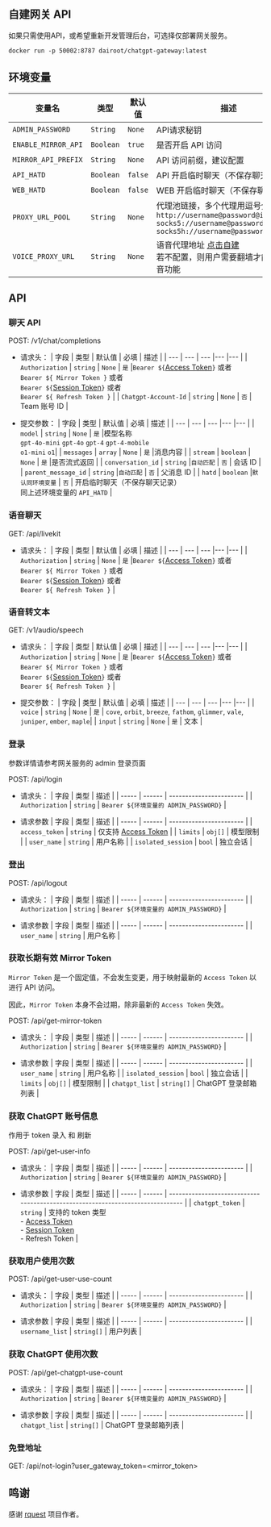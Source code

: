 ## 自建网关 API

如果只需使用API，或希望重新开发管理后台，可选择仅部署网关服务。

```
docker run -p 50002:8787 dairoot/chatgpt-gateway:latest
```

## 环境变量

| 变量名| 类型	| 默认值	| 描述| 
| --- | --- | --- |--- |
| `ADMIN_PASSWORD` |	`String`	|`None`|	API请求秘钥 |
| `ENABLE_MIRROR_API` |	`Boolean`	|`true`	| 是否开启 API 访问|
| `MIRROR_API_PREFIX` |	`String`	|`None` |	API 访问前缀，建议配置|
| `API_HATD` |	`Boolean`	|`false`|	API 开启临时聊天（不保存聊天记录）|
| `WEB_HATD` |	`Boolean`	|`false`|	WEB 开启临时聊天（不保存聊天记录）|
| `PROXY_URL_POOL` |	`String`	|`None`|	代理池链接，多个代理用逗号分隔 <br> `http://username@password@ip:port,` <br> `socks5://username@password@ip:port,` <br> `socks5h://username@password@ip:port`|
| `VOICE_PROXY_URL` | `String` | `None` | 语音代理地址 [点击自建](./livekit.md)<br>若不配置，则用户需要翻墙才能使用语音功能|

## API

### 聊天 API
POST: /v1/chat/completions

- 请求头：
  | 字段 | 类型 | 默认值 | 必填 | 描述 |
  | --- | --- | --- |--- |--- |
  | `Authorization` | `string` | `None` | `是` |`Bearer ${`[Access Token](https://chatgpt.com/api/auth/session)`}` 或者<br>  `Bearer ${ Mirror Token }`  或者<br> `Bearer ${`[Session Token](https://www.bilibili.com/cheese/play/ss65256?bsource=link_copy)`}` 或者<br> `Bearer ${ Refresh Token }` |
  | `Chatgpt-Account-Id` | `string` | `None` | `否` | Team 账号 ID |

- 提交参数：
  | 字段 | 类型 | 默认值 | 必填 | 描述 |
  | --- | --- | --- |--- |--- |
  | `model` | `string` | `None` | `是` |模型名称 <br> `gpt-4o-mini` `gpt-4o` `gpt-4` `gpt-4-mobile` <br> `o1-mini` `o1`|
  | `messages` | `array` | `None` | `是` |消息内容 |
  | `stream` | `boolean` | `None` | `是` |是否流式返回 |
  | `conversation_id` | `string` |`自动匹配` | `否` | 会话 ID |
  | `parent_message_id` | `string` |`自动匹配` | `否` | 父消息 ID |
  | `hatd` | `boolean` |`默认同环境变量` | `否` | 开启临时聊天（不保存聊天记录）<br> 同上述环境变量的 `API_HATD` |


### 语音聊天
GET: /api/livekit

- 请求头：
  | 字段 | 类型 | 默认值 | 必填 | 描述 |
  | --- | --- | --- |--- |--- |
  | `Authorization` | `string` | `None` | `是` |`Bearer ${`[Access Token](https://chatgpt.com/api/auth/session)`}` 或者<br>  `Bearer ${ Mirror Token }`  或者<br> `Bearer ${`[Session Token](https://www.bilibili.com/cheese/play/ss65256?bsource=link_copy)`}` 或者<br> `Bearer ${ Refresh Token }` |


### 语音转文本
GET: /v1/audio/speech

- 请求头：
  | 字段 | 类型 | 默认值 | 必填 | 描述 |
  | --- | --- | --- |--- |--- |
  | `Authorization` | `string` | `None` | `是` |`Bearer ${`[Access Token](https://chatgpt.com/api/auth/session)`}` 或者<br>  `Bearer ${ Mirror Token }`  或者<br> `Bearer ${`[Session Token](https://www.bilibili.com/cheese/play/ss65256?bsource=link_copy)`}` 或者<br> `Bearer ${ Refresh Token }` |



- 提交参数：
  | 字段 | 类型 | 默认值 | 必填 | 描述 |
  | --- | --- | --- |--- |--- |
  | `voice` | `string` | `None` | `是` | `cove`, `orbit`, `breeze`, `fathom`, `glimmer`, `vale`, `juniper`, `ember`, `maple`|
  | `input` | `string` | `None` | `是` | 文本 |


### 登录 
参数详情请参考网关服务的 admin 登录页面

POST: /api/login

- 请求头：
  | 字段 | 类型 | 描述 |
  | ----- | ------ | ----------------------- |
  | `Authorization` | `string` | `Bearer ${环境变量的 ADMIN_PASSWORD}` |


- 请求参数
  | 字段 | 类型 | 描述 |
  | ----- | ------ | ----------------------- |
  | `access_token` | `string` | 仅支持 [Access Token](https://chatgpt.com/api/auth/session)  |
  | `limits` | `obj[]` | 模型限制 |
  | `user_name` | `string` | 用户名称 |
  | `isolated_session` | `bool` | 独立会话 |


### 登出

POST: /api/logout

- 请求头：
  | 字段 | 类型 | 描述 |
  | ----- | ------ | ----------------------- |
  | `Authorization` | `string` | `Bearer ${环境变量的 ADMIN_PASSWORD}` |


- 请求参数
  | 字段 | 类型 | 描述 |
  | ----- | ------ | ----------------------- |
  | `user_name` | `string` | 用户名称 |


### 获取长期有效 Mirror Token

`Mirror Token` 是一个固定值，不会发生变更，用于映射最新的 `Access Token` 以进行 API 访问。

因此，`Mirror Token` 本身不会过期，除非最新的 `Access Token` 失效。

POST: /api/get-mirror-token

- 请求头：
  | 字段 | 类型 | 描述 |
  | ----- | ------ | ----------------------- |
  | `Authorization` | `string` | `Bearer ${环境变量的 ADMIN_PASSWORD}` |

- 请求参数
  | 字段 | 类型 | 描述 |
  | ----- | ------ | ----------------------- |
  | `user_name` | `string` |  用户名称 |
  | `isolated_session` | `bool` | 独立会话 |
  | `limits` | `obj[]` | 模型限制 |
  | `chatgpt_list` | `string[]` | ChatGPT 登录邮箱列表 |


### 获取 ChatGPT 账号信息 

作用于 token 录入 和 刷新

POST: /api/get-user-info

- 请求头：
  | 字段 | 类型 | 描述 |
  | ----- | ------ | ----------------------- |
  | `Authorization` | `string` | `Bearer ${环境变量的 ADMIN_PASSWORD}` |


- 请求参数
  | 字段 | 类型 | 描述 |
  | ----- | ------ | ------------------------------------------------------------------------------ |
  | `chatgpt_token` | `string` | 支持的 token 类型 <br>- [Access Token](https://chatgpt.com/api/auth/session) <br>- [Session Token](https://www.bilibili.com/cheese/play/ss65256?bsource=link_copy) <br>- Refresh Token |




### 获取用户使用次数
POST: /api/get-user-use-count
- 请求头：
  | 字段 | 类型 | 描述 |
  | ----- | ------ | ----------------------- |
  | `Authorization` | `string` | `Bearer ${环境变量的 ADMIN_PASSWORD}` |


- 请求参数
  | 字段 | 类型 | 描述 |
  | ----- | ------ | ----------------------- |
  | `username_list` | `string[]` | 用户列表 |



### 获取 ChatGPT 使用次数
POST: /api/get-chatgpt-use-count
- 请求头：
  | 字段 | 类型 | 描述 |
  | ----- | ------ | ----------------------- |
  | `Authorization` | `string` | `Bearer ${环境变量的 ADMIN_PASSWORD}` |


- 请求参数
  | 字段 | 类型 | 描述 |
  | ----- | ------ | ----------------------- |
  | `chatgpt_list` | `string[]` | ChatGPT 登录邮箱列表 |


### 免登地址
GET: /api/not-login?user_gateway_token=<mirror_token>




## 鸣谢
感谢 [rquest](https://github.com/penumbra-x/rquest/tree/main) 项目作者。
